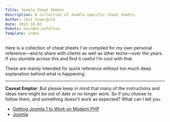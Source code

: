 ```yaml
---
Title: Joomla Cheat Sheets
Description: A collection of Joomla specific cheat sheets.
Author: Jack Szwergold
Date: 2022-10-02
Robots: noindex,nofollow
Template: index
---
```


Here is a collection of cheat sheets I’ve compiled for my own personal reference—and to share with clients as well as other techs—over the years. If you stumble across this and find it useful I’m cool with that.

These are mainly intended for quick reference without too much deep explanation behind what is happening.

***

**Caveat Emptor**: But please keep in mind that many of the instructions and ideas here might be out of date or no longer work. So if you choose to follow them, and something doesn’t work as expected? What can I tell you.

- [Getting Joomla 1 to Work on Modern PHP](joomla/getting_joomla_1_to_work_on_modern_php)
- [Joomla](joomla/joomla)